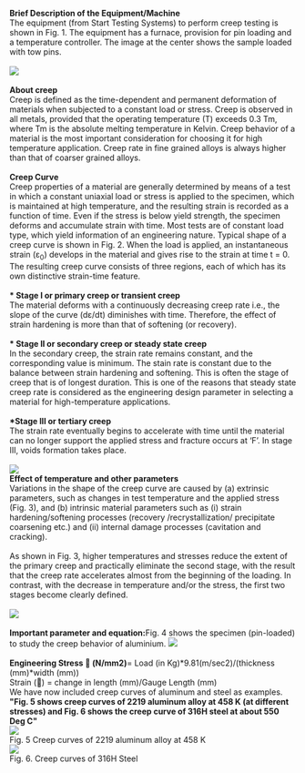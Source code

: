 <b>Brief Description of the Equipment/Machine</b><br>
The equipment (from Start Testing Systems) to perform creep testing is shown in Fig. 1. The equipment has a furnace, provision for pin loading and a temperature controller. The image at the center shows the sample loaded with tow pins.<br><br>
<image src="images/image 1.png"><br><br>
<b>About creep</b><br>
Creep is defined as the time-dependent and permanent deformation of materials when subjected to a constant load or stress. Creep is observed in all metals, provided that the operating temperature (T) exceeds 0.3 Tm, where Tm is the absolute melting temperature in Kelvin. Creep behavior of a material is the most important consideration for choosing it for high temperature application. Creep rate in fine grained alloys is always higher than that of coarser grained alloys.<br><br>
<b>Creep Curve</b><br>
Creep properties of a material are generally determined by means of a test in which a constant uniaxial load or stress is applied to the specimen, which is maintained at high temperature, and the resulting strain is recorded as a function of time. Even if the stress is below yield strength, the specimen deforms and accumulate strain with time. Most tests are of constant load type, which yield information of an engineering nature.
Typical shape of a creep curve is shown in Fig. 2. When the load is applied, an instantaneous strain (ε<sub>0</sub>) develops in the material and gives rise to the strain at time t = 0. The resulting creep curve consists of three regions, each of which has its own distinctive strain-time feature.<br><br>
<b>*	Stage I or primary creep or transient creep </b><br>
The material deforms with a continuously decreasing creep rate i.e., the slope of the curve (dε/dt) diminishes with time. Therefore, the effect of strain hardening is more than that of softening (or recovery).<br><br>
<b>*	Stage II or secondary creep or steady state creep</b><br>
In the secondary creep, the strain rate remains constant, and the corresponding value is minimum. The stain rate is constant due to the balance between strain hardening and softening. This is often the stage of creep that is of longest duration. This is one of the reasons that steady state creep rate is considered as the engineering design parameter in selecting a material for high-temperature applications.<br><br>
<b>*Stage III or tertiary creep</b><br>
The strain rate eventually begins to accelerate with time until the material can no longer support the applied stress and fracture occurs at ‘F’. In stage III, voids formation takes place. <br><br>
<image src="images/image2.png"><br>
<b>Effect of temperature and other parameters</b><br>
Variations in the shape of the creep curve are caused by (a) extrinsic parameters, such as changes in test temperature and the applied stress (Fig. 3), and (b) intrinsic material parameters such as (i) strain hardening/softening processes (recovery /recrystallization/ precipitate coarsening etc.) and (ii) internal damage processes (cavitation and cracking).<br><br>
As shown in Fig. 3, higher temperatures and stresses reduce the extent of the primary creep and practically eliminate the second stage, with the result that the creep rate accelerates almost from the beginning of the loading. In contrast, with the decrease in temperature and/or the stress, the first two stages become clearly defined.<br><br>
<image src="images/image3.png"><br><br>
<b>Important parameter and equation:</b>Fig. 4 shows the specimen (pin-loaded) to study the creep behavior of aluminium.
<image src="images/image4.png"><br><br>
<b>Engineering Stress  (N/mm2)</b>= Load (in Kg)*9.81(m/sec2)/(thickness (mm)*width (mm))<br>
Strain () = change in length (mm)/Gauge Length (mm)<br>
We have now included creep curves of aluminum and steel as examples.<br>
<b>"Fig. 5 shows creep curves of 2219 aluminum alloy at 458 K (at different stresses) and Fig. 6 shows the creep curve of 316H steel at about 550 Deg C"</b><br>
<image src="images\Fig. 5 .png"><br>
Fig. 5 Creep curves of 2219 aluminum alloy at 458 K <br>
<image src="images\Fig. 6 .png"><br>
Fig. 6. Creep curves of 316H Steel
